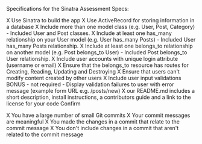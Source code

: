 Specifications for the Sinatra Assessment
Specs:

X Use Sinatra to build the app
X Use ActiveRecord for storing information in a database
X Include more than one model class (e.g. User, Post, Category) - Included User and Post classes.
X Include at least one has_many relationship on your User model (e.g. User has_many Posts) - Included User has_many Posts relationship. 
X Include at least one belongs_to relationship on another model (e.g. Post belongs_to User) - Included Post belongs_to User relationship. 
X Include user accounts with unique login attribute (username or email)
X Ensure that the belongs_to resource has routes for Creating, Reading, Updating and Destroying
X Ensure that users can't modify content created by other users
X Include user input validations
 BONUS - not required - Display validation failures to user with error message (example form URL e.g. /posts/new)
 X our README.md includes a short description, install instructions, a contributors guide and a link to the license for your code
Confirm

X You have a large number of small Git commits
X Your commit messages are meaningful
X You made the changes in a commit that relate to the commit message
X You don't include changes in a commit that aren't related to the commit message